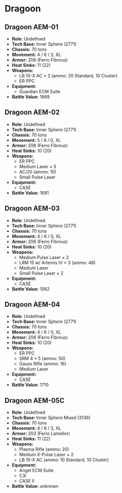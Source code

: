 # Dragoon
## Dragoon AEM-01
- **Role:** Undefined
- **Tech Base:** Inner Sphere (2771)
- **Chassis:** 70 tons
- **Movement:** 4 / 6 / 3, XL
- **Armor:** 206 (Ferro Fibrous)
- **Heat Sinks:** 11 (22)
- **Weapons:**
  - LB 10-X AC × 2 (ammo: 20 Standard, 10 Cluster)
  - ER PPC
- **Equipment:**
  - Guardian ECM Suite
- **Battle Value:** 1669

## Dragoon AEM-02
- **Role:** Undefined
- **Tech Base:** Inner Sphere (2771)
- **Chassis:** 70 tons
- **Movement:** 5 / 8 / 0, XL
- **Armor:** 206 (Ferro Fibrous)
- **Heat Sinks:** 10 (20)
- **Weapons:**
  - ER PPC
  - Medium Laser × 5
  - AC/20 (ammo: 10)
  - Small Pulse Laser
- **Equipment:**
  - CASE
- **Battle Value:** 1691

## Dragoon AEM-03
- **Role:** Undefined
- **Tech Base:** Inner Sphere (2771)
- **Chassis:** 70 tons
- **Movement:** 4 / 6 / 0, XL
- **Armor:** 206 (Ferro Fibrous)
- **Heat Sinks:** 10 (20)
- **Weapons:**
  - Medium Pulse Laser × 2
  - LRM 15 w/ Artemis IV × 3 (ammo: 48)
  - Medium Laser
  - Small Pulse Laser × 2
- **Equipment:**
  - CASE
- **Battle Value:** 1562

## Dragoon AEM-04
- **Role:** Undefined
- **Tech Base:** Inner Sphere (2771)
- **Chassis:** 70 tons
- **Movement:** 4 / 6 / 0, XL
- **Armor:** 206 (Ferro Fibrous)
- **Heat Sinks:** 10 (20)
- **Weapons:**
  - ER PPC
  - SRM 4 × 5 (ammo: 50)
  - Gauss Rifle (ammo: 16)
  - Medium Laser
- **Equipment:**
  - CASE
- **Battle Value:** 1710

## Dragoon AEM-05C
- **Role:** Undefined
- **Tech Base:** Inner Sphere Mixed (3136)
- **Chassis:** 70 tons
- **Movement:** 4 / 6 / 3, XL
- **Armor:** 203 (Ferro Lamellor)
- **Heat Sinks:** 11 (22)
- **Weapons:**
  - Plasma Rifle (ammo: 20)
  - Medium X-Pulse Laser × 2
  - LB 10-X AC (ammo: 10 Standard, 10 Cluster)
- **Equipment:**
  - Angel ECM Suite
  - C3i
  - CASE II
- **Battle Value:** unknown


